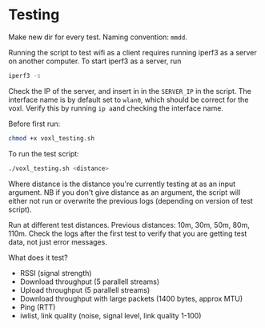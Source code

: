 # Testing

Make new dir for every test. Naming convention: `mmdd`.

Running the script to test wifi as a client requires running iperf3 as a server on another computer. To start iperf3 as a server, run
```bash
iperf3 -s
````
Check the IP of the server, and insert in in the `SERVER_IP` in the script. 
The interface name is by default set to `wlan0`, which should be correct for the voxl. Verify this by running `ip a`and checking the interface name. 

Before first run:
```bash
chmod +x voxl_testing.sh
```

To run the test script:
```sh
./voxl_testing.sh <distance>
```
Where distance is the distance you're currently testing at as an input argument.
NB if you don't give distance as an argument, the script will either not run or overwrite the previous logs (depending on version of test script).

Run at different test distances. Previous distances: 10m, 30m, 50m, 80m, 110m.
Check the logs after the first test to verify that you are getting test data, not just error messages. 

What does it test?
- RSSI (signal strength)
- Download throughput (5 parallell streams)
- Upload throughput (5 parallell streams)
- Download throughput with large packets (1400 bytes, approx MTU)
- Ping (RTT)
- iwlist, link quality (noise, signal level, link quality 1-100)
